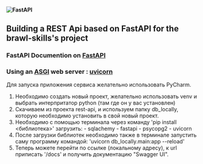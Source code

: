 #### ![[FastAPI](https://fastapi.tiangolo.com/tutorial/) ](https://fastapi.tiangolo.com/img/logo-margin/logo-teal.png)

## Building a REST Api based on FastAPI for the brawl-skills's project
### FastAPI Documention on [FastAPI](https://fastapi.tiangolo.com/tutorial/) 


### Using an [ASGI](https://asgi.readthedocs.io/en/latest/) web server : [uvicorn](https://www.uvicorn.org/)

Для запуска приложения сервиса желательно использовать PyCharm. 
1. Необходимо создать новый проект, желательно использовать venv и выбрать интерпритатор python (там где он у вас установлен)
2. Скачиваем из проекта rest-api, и используем папку db_locally, которую необходимо установить в свой новый проект.
3. Необходимо с помощью терминала через команду 'pip install <библиотека>' загрузить: 
          - sqlachemy
          - fastapi
          - psycopg2
          - uvicorn
4. После загрузки библиотек необходимо также в терминале запустить саму программу командой: 'uvicorn db_locally.main:app --reload'
5. Теперь можете перейти по ссылке (локальному адресу), к url приписать '/docs' и получить документацию "Swagger UI".
